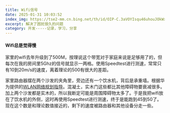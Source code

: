 ```yaml
---
title: Wifi信号
date: 2025-01-31 10:03:52
index_img: https://tse2-mm.cn.bing.net/th/id/OIP-C.3aVOYIsqu46uhouJOkWx3gAAAA?rs=1&pid=ImgDetMain
excerpt: 解决了困扰很久的问题
category: 开发-----记录，学习，分享
---
```


#### Wifi总是觉得慢

家里的wifi去年升级到了500M，按理说这个带宽对于家庭来说是足够用了的，但每次在我的房间里5Ghz的信号就显示一两格。使用Speedtest进行测速，常常只有10到20m/s的速度，离着理论的500有很大的差距。

家里路由器摆在两个沙发的夹角里，旁边还有一个饮水机，背后是承重墙。根据华为提供的[WLAN网络规划指导](https://support.huawei.com/enterprise/zh/doc/EDOC1000113314/a0252a0d)。混凝土，实木门这些都比其他障碍物要衰减很多。加上两个沙发都是实木的，所以我断定可能是周围障碍物太多了。于是我把wifi放在了饮水机的外侧，这时再使用Speedtest进行测速，终于是能跑到45到50了。现在这个数是和理论数值接近的，剩下的速度被路由器和其他设备分走一些。
